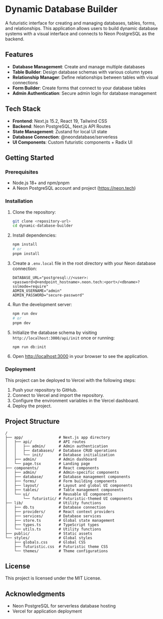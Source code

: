 # Dynamic Database Builder

A futuristic interface for creating and managing databases, tables, forms, and relationships. This application allows users to build dynamic database systems with a visual interface and connects to Neon PostgreSQL as the backend.

## Features

- **Database Management**: Create and manage multiple databases
- **Table Builder**: Design database schemas with various column types
- **Relationship Manager**: Define relationships between tables with visual connections
- **Form Builder**: Create forms that connect to your database tables
- **Admin Authentication**: Secure admin login for database management

## Tech Stack

- **Frontend**: Next.js 15.2, React 19, Tailwind CSS
- **Backend**: Neon PostgreSQL, Next.js API Routes
- **State Management**: Zustand for local UI state
- **Database Connection**: @neondatabase/serverless
- **UI Components**: Custom futuristic components + Radix UI

## Getting Started

### Prerequisites

- Node.js 18+ and npm/pnpm
- A Neon PostgreSQL account and project (https://neon.tech)

### Installation

1. Clone the repository:
   ```bash
   git clone <repository-url>
   cd dynamic-database-builder
   ```

2. Install dependencies:
   ```bash
   npm install
   # or
   pnpm install
   ```

3. Create a `.env.local` file in the root directory with your Neon database connection:
   ```
   DATABASE_URL="postgresql://<user>:<password>@<endpoint_hostname>.neon.tech:<port>/<dbname>?sslmode=require"
   ADMIN_USERNAME="admin"
   ADMIN_PASSWORD="secure-password"
   ```

4. Run the development server:
   ```bash
   npm run dev
   # or
   pnpm dev
   ```

5. Initialize the database schema by visiting `http://localhost:3000/api/init` once or running:
   ```bash
   npm run db:init
   ```

6. Open [http://localhost:3000](http://localhost:3000) in your browser to see the application.

### Deployment

This project can be deployed to Vercel with the following steps:

1. Push your repository to GitHub.
2. Connect to Vercel and import the repository.
3. Configure the environment variables in the Vercel dashboard.
4. Deploy the project.

## Project Structure

```
/
├── app/                # Next.js app directory
│   ├── api/            # API routes
│   │   ├── admin/      # Admin authentication
│   │   ├── databases/  # Database CRUD operations
│   │   └── init/       # Database initialization
│   ├── admin/          # Admin dashboard
│   └── page.tsx        # Landing page
├── components/         # React components
│   ├── admin/          # Admin-specific components
│   ├── database/       # Database management components
│   ├── forms/          # Form building components
│   ├── layout/         # Layout and global UI components
│   ├── tables/         # Table management components
│   └── ui/             # Reusable UI components
│       └── futuristic/ # Futuristic-themed UI components
├── lib/                # Utility functions
│   ├── db.ts           # Database connection
│   ├── providers/      # React context providers
│   ├── services/       # Database services
│   ├── store.ts        # Global state management 
│   ├── types.ts        # TypeScript types
│   └── utils.ts        # Utility functions
├── public/             # Static assets
└── styles/             # Global styles
    ├── globals.css     # Global CSS
    ├── futuristic.css  # Futuristic theme CSS
    └── themes/         # Theme configurations
```

## License

This project is licensed under the MIT License.

## Acknowledgments

- Neon PostgreSQL for serverless database hosting
- Vercel for application deployment 